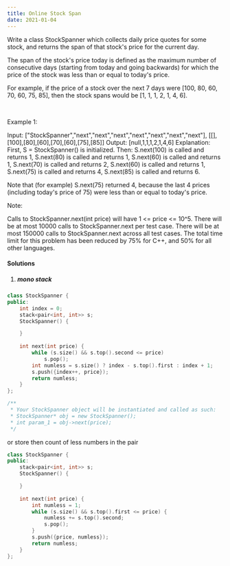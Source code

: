 ```yaml
---
title: Online Stock Span
date: 2021-01-04
---
```

Write a class StockSpanner which collects daily price quotes for some stock, and returns the span of that stock's price for the current day.

The span of the stock's price today is defined as the maximum number of consecutive days (starting from today and going backwards) for which the price of the stock was less than or equal to today's price.

For example, if the price of a stock over the next 7 days were [100, 80, 60, 70, 60, 75, 85], then the stock spans would be [1, 1, 1, 2, 1, 4, 6].

 

Example 1:

Input: ["StockSpanner","next","next","next","next","next","next","next"], [[],[100],[80],[60],[70],[60],[75],[85]]
Output: [null,1,1,1,2,1,4,6]
Explanation: 
First, S = StockSpanner() is initialized.  Then:
S.next(100) is called and returns 1,
S.next(80) is called and returns 1,
S.next(60) is called and returns 1,
S.next(70) is called and returns 2,
S.next(60) is called and returns 1,
S.next(75) is called and returns 4,
S.next(85) is called and returns 6.

Note that (for example) S.next(75) returned 4, because the last 4 prices
(including today's price of 75) were less than or equal to today's price.
 

Note:

Calls to StockSpanner.next(int price) will have 1 <= price <= 10^5.
There will be at most 10000 calls to StockSpanner.next per test case.
There will be at most 150000 calls to StockSpanner.next across all test cases.
The total time limit for this problem has been reduced by 75% for C++, and 50% for all other languages.

#### Solutions

1. ##### mono stack

```cpp
class StockSpanner {
public:
    int index = 0;
    stack<pair<int, int>> s;
    StockSpanner() {

    }
    
    int next(int price) {
        while (s.size() && s.top().second <= price)
            s.pop();
        int numless = s.size() ? index - s.top().first : index + 1;
        s.push({index++, price});
        return numless;
    }
};

/**
 * Your StockSpanner object will be instantiated and called as such:
 * StockSpanner* obj = new StockSpanner();
 * int param_1 = obj->next(price);
 */
```

or store then count of less numbers in the pair

```cpp
class StockSpanner {
public:
    stack<pair<int, int>> s;
    StockSpanner() {

    }
    
    int next(int price) {
        int numless = 1;
        while (s.size() && s.top().first <= price) {
            numless += s.top().second;
            s.pop();
        }
        s.push({price, numless});
        return numless;
    }
};
```